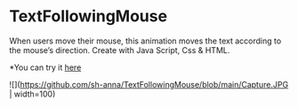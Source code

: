 # TextFollowingMouse
When users move their mouse, this animation moves the text according to the mouse’s direction.
Create with Java Script, Css & HTML.

*You can try it [here](https://sh-anna.github.io/TextFollowingMouse/)

![](https://github.com/sh-anna/TextFollowingMouse/blob/main/Capture.JPG | width=100)
